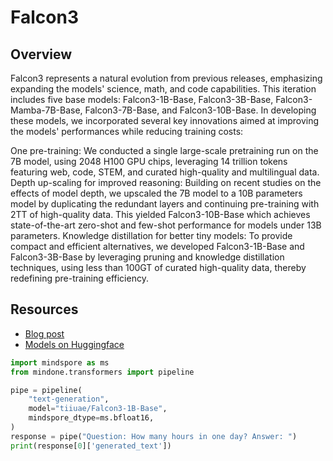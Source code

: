 <!--Copyright 2024 The HuggingFace Team. All rights reserved.

Licensed under the Apache License, Version 2.0 (the "License"); you may not use this file except in compliance with
the License. You may obtain a copy of the License at

http://www.apache.org/licenses/LICENSE-2.0

Unless required by applicable law or agreed to in writing, software distributed under the License is distributed on
an "AS IS" BASIS, WITHOUT WARRANTIES OR CONDITIONS OF ANY KIND, either express or implied. See the License for the
specific language governing permissions and limitations under the License.

⚠️ Note that this file is in Markdown but contain specific syntax for our doc-builder (similar to MDX) that may not be
rendered properly in your Markdown viewer.

-->

# Falcon3

## Overview

Falcon3 represents a natural evolution from previous releases, emphasizing expanding the models' science, math, and code capabilities. This iteration includes five base models: Falcon3-1B-Base, Falcon3-3B-Base, Falcon3-Mamba-7B-Base, Falcon3-7B-Base, and Falcon3-10B-Base. In developing these models, we incorporated several key innovations aimed at improving the models' performances while reducing training costs:

One pre-training: We conducted a single large-scale pretraining run on the 7B model, using 2048 H100 GPU chips, leveraging 14 trillion tokens featuring web, code, STEM, and curated high-quality and multilingual data.
Depth up-scaling for improved reasoning: Building on recent studies on the effects of model depth, we upscaled the 7B model to a 10B parameters model by duplicating the redundant layers and continuing pre-training with 2TT of high-quality data. This yielded Falcon3-10B-Base which achieves state-of-the-art zero-shot and few-shot performance for models under 13B parameters.
Knowledge distillation for better tiny models: To provide compact and efficient alternatives, we developed Falcon3-1B-Base and Falcon3-3B-Base by leveraging pruning and knowledge distillation techniques, using less than 100GT of curated high-quality data, thereby redefining pre-training efficiency.

## Resources
- [Blog post](https://huggingface.co/blog/falcon3)
- [Models on Huggingface](https://huggingface.co/collections/tiiuae/falcon3-67605ae03578be86e4e87026)

```python
import mindspore as ms
from mindone.transformers import pipeline

pipe = pipeline(
    "text-generation",
    model="tiiuae/Falcon3-1B-Base",
    mindspore_dtype=ms.bfloat16,
)
response = pipe("Question: How many hours in one day? Answer: ")
print(response[0]['generated_text'])
```
